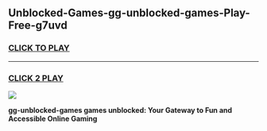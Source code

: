 
## Unblocked-Games-gg-unblocked-games-Play-Free-g7uvd
<h3>
<a href="https://premium76.site?title=gg-unblocked-games&ref=18A">CLICK TO PLAY</a></h3>
<hr>

<h3>
<a href="https://premium76.site?title=gg-unblocked-games&ref=18A">CLICK 2 PLAY</a>
  
</h3>

<a href="https://premium76.site?title=gg-unblocked-games&ref=18A"><img src="https://clearcache.store/games.png"></a>


**gg-unblocked-games games unblocked: Your Gateway to Fun and Accessible Online Gaming**
